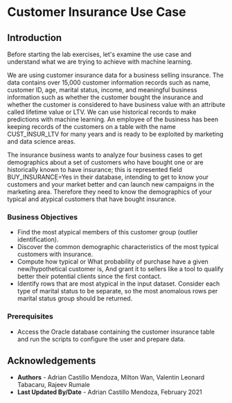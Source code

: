 # Customer Insurance Use Case

## Introduction

Before starting the lab exercises, let's examine the use case and understand what we are trying to achieve with machine learning.  

We are using customer insurance data for a business selling insurance.  The data contains over 15,000 customer information records such as name, customer ID, age, marital status, income, and meaningful business information such as whether the customer bought the insurance and whether the customer is considered to have business value with an attribute called lifetime value or LTV. We can use historical records to make predictions with machine learning.  An employee of the business has been keeping records of the customers on a table with the name CUST\_INSUR\_LTV for many years and is ready to be exploited by marketing and data science areas.

The insurance business wants to analyze four business cases to get demographics about a set of customers who have bought one or are historically known to have insurance; this is represented field  BUY_INSURANCE=Yes in their database, intending to get to know your customers and your market better and can launch new campaigns in the marketing area. Therefore they need to know the demographics of your typical and atypical customers that have bought insurance.

### Business Objectives

* Find the most atypical members of this customer group (outlier identification).
* Discover the common demographic characteristics of the most typical customers with insurance.
* Compute how typical or What probability of purchase have a given new/hypothetical customer is, And grant it to sellers like a tool to qualify better their potential clients since the first contact.
* Identify rows that are most atypical in the input dataset. Consider each type of marital status to be separate, so the most anomalous rows per marital status group should be returned.

### Prerequisites

* Access the Oracle database containing the customer insurance table and run the scripts to configure the user and prepare data.

## Acknowledgements
* **Authors** - Adrian Castillo Mendoza, Milton Wan, Valentin Leonard Tabacaru, Rajeev Rumale
* **Last Updated By/Date** -  Adrian Castillo Mendoza, February 2021

